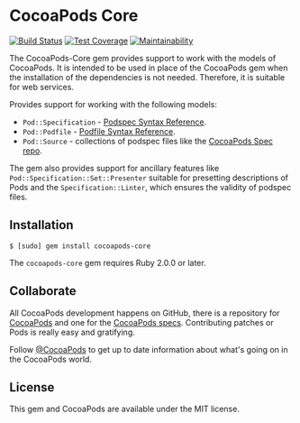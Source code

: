 # CocoaPods Core

[![Build Status](https://img.shields.io/github/workflow/status/CocoaPods/Core/Specs)](https://github.com/CocoaPods/Core/actions)
[![Test Coverage](https://api.codeclimate.com/v1/badges/91a2d70b9ed977815c66/test_coverage)](https://codeclimate.com/github/CocoaPods/Core/test_coverage)
[![Maintainability](https://api.codeclimate.com/v1/badges/91a2d70b9ed977815c66/maintainability)](https://codeclimate.com/github/CocoaPods/Core/maintainability)

The CocoaPods-Core gem provides support to work with the models of CocoaPods.
It is intended to be used in place of the CocoaPods gem when the installation
of the dependencies is not needed. Therefore, it is suitable for web services.

Provides support for working with the following models:

- `Pod::Specification` - [Podspec Syntax Reference](https://guides.cocoapods.org/syntax/podspec.html).
- `Pod::Podfile` - [Podfile Syntax Reference](https://guides.cocoapods.org/syntax/podfile.html).
- `Pod::Source` - collections of podspec files like the [CocoaPods Spec repo](https://github.com/CocoaPods/Specs).

The gem also provides support for ancillary features like
`Pod::Specification::Set::Presenter` suitable for presetting descriptions of
Pods and the `Specification::Linter`, which ensures the validity of podspec
files.

## Installation

```
$ [sudo] gem install cocoapods-core
```

The `cocoapods-core` gem requires Ruby 2.0.0 or later.

## Collaborate

All CocoaPods development happens on GitHub, there is a repository for
[CocoaPods](https://github.com/CocoaPods/CocoaPods) and one for the [CocoaPods
specs](https://github.com/CocoaPods/Specs). Contributing patches or Pods is
really easy and gratifying.

Follow [@CocoaPods](http://twitter.com/CocoaPods) to get up to date
information about what's going on in the CocoaPods world.

## License

This gem and CocoaPods are available under the MIT license.
